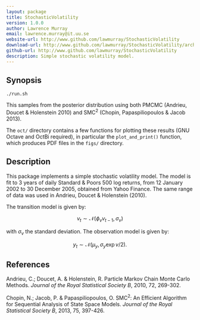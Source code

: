 ```yaml
---
layout: package
title: StochasticVolatility
version: 1.0.0
author: Lawrence Murray
email: lawrence.murray@it.uu.se
website-url: http://www.github.com/lawmurray/StochasticVolatility
download-url: http://www.github.com/lawmurray/StochasticVolatility/archive/master.tar.gz
github-url: http://www.github.com/lawmurray/StochasticVolatility
description: Simple stochastic volatility model.
---
```


Synopsis
--------

    ./run.sh

This samples from the posterior distribution using both PMCMC (Andrieu, Doucet
& Holenstein 2010) and SMC$^2$ (Chopin, Papaspiliopoulos & Jacob 2013).

The `oct/` directory contains a few functions for plotting these results (GNU
Octave and OctBi required), in particular the `plot_and_print()` function,
which produces PDF files in the `figs/` directory.


Description
-----------

This package implements a simple stochastic volatility model. The model is fit
to 3 years of daily Standard & Poors 500 log returns, from 12 January 2002 to
30 December 2005, obtained from Yahoo Finance. The same range of data was used
in Andrieu, Doucet & Holenstein (2010).

The transition model is given by:

$$v_t \sim \mathcal{N}(\phi_v v_{t-1}, \sigma_v)$$

with $\sigma_v$ the standard deviation. The observation model is given by:

$$y_t \sim \mathcal{N}(\mu_y, \sigma_y \exp v/2).$$


References
----------

Andrieu, C.; Doucet, A. & Holenstein, R. Particle Markov Chain Monte Carlo
Methods. *Journal of the Royal Statistical Society B*, 2010, 72, 269-302.

Chopin, N.; Jacob, P. & Papaspiliopoulos, O. SMC$^2$: An Efficient Algorithm
for Sequential Analysis of State Space Models. *Journal of the Royal
Statistical Society B*, 2013, 75, 397-426.
